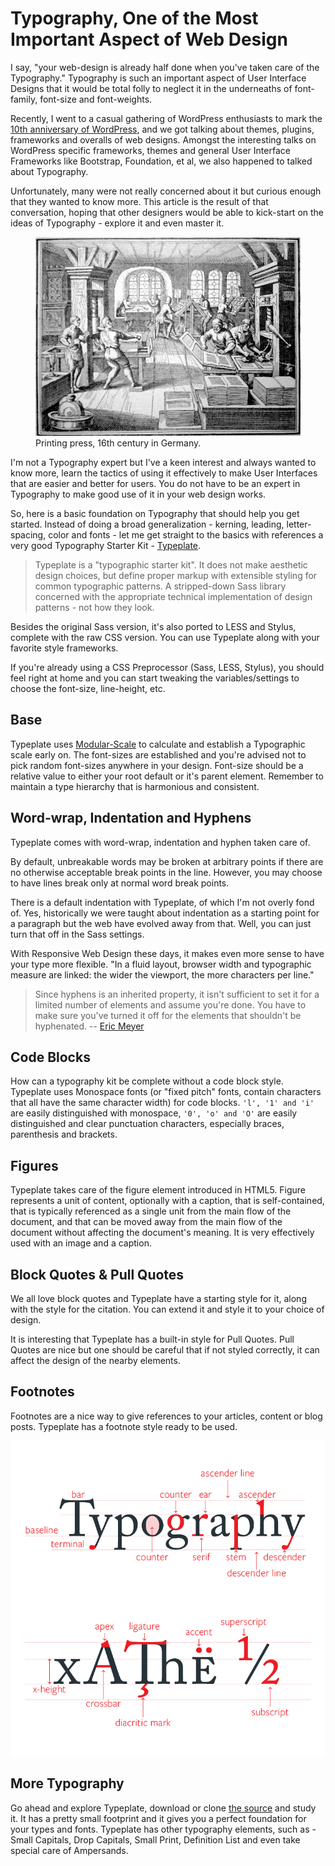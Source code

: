 # Typography, One of the Most Important Aspect of Web Design

I say, "your web-design is already half done when you've taken care of the Typography." Typography is such an important aspect of User Interface Designs that it would be total folly to neglect it in the underneaths of font-family, font-size and font-weights.

Recently, I went to a casual gathering of WordPress enthusiasts to mark the [10th anniversary of WordPress](http://wordpress.org/news/2013/05/the-next-10-starts-now/), and we got talking about themes, plugins, frameworks and overalls of web designs. Amongst the interesting talks on WordPress specific frameworks, themes and general User Interface Frameworks like Bootstrap, Foundation, et al, we also happened to talked about Typography.

Unfortunately, many were not really concerned about it but curious enough that they wanted to know more. This article is the result of that conversation, hoping that other designers would be able to kick-start on the ideas of Typography - explore it and even master it.

<figure>
  <img src="/static/2013/printing-pressing-16th-century.jpg" alt="Printing press, 16th century in Germany" loading="lazy">
  <figcaption>
    Printing press, 16th century in Germany.
  </figcaption>
</figure>

I'm not a Typography expert but I've a keen interest and always wanted to know more, learn the tactics of using it effectively to make User Interfaces that are easier and better for users. You do not have to be an expert in Typography to make good use of it in your web design works.

So, here is a basic foundation on Typography that should help you get started. Instead of doing a broad generalization - kerning, leading, letter-spacing, color and fonts - let me get straight to the basics with references a very good Typography Starter Kit - [Typeplate](http://typeplate.com/).

> Typeplate is a "typographic starter kit". It does not make aesthetic design choices, but define proper markup with extensible styling for common typographic patterns. A stripped-down Sass library concerned with the appropriate technical implementation of design patterns - not how they look.

Besides the original Sass version, it's also ported to LESS and Stylus, complete with the raw CSS version. You can use Typeplate along with your favorite style frameworks.

If you're already using a CSS Preprocessor (Sass, LESS, Stylus), you should feel right at home and you can start tweaking the variables/settings to choose the font-size, line-height, etc.

## Base

Typeplate uses [Modular-Scale](https://www.modularscale.com/) to calculate and establish a Typographic scale early on. The font-sizes are established and you're advised not to pick random font-sizes anywhere in your design. Font-size should be a relative value to either your root default or it's parent element. Remember to maintain a type hierarchy that is harmonious and consistent.

## Word-wrap, Indentation and Hyphens

Typeplate comes with word-wrap, indentation and hyphen taken care of.

By default, unbreakable words may be broken at arbitrary points if there are no otherwise acceptable break points in the line. However, you may choose to have lines break only at normal word break points.

There is a default indentation with Typeplate, of which I'm not overly fond of. Yes, historically we were taught about indentation as a starting point for a paragraph but the web have evolved away from that. Well, you can just turn that off in the Sass settings.

With Responsive Web Design these days, it makes even more sense to have your type more flexible. "In a fluid layout, browser width and typographic measure are linked: the wider the viewport, the more characters per line."

> Since hyphens is an inherited property, it isn't sufficient to set it for a limited number of elements and assume you're done. You have to make sure you've turned it off for the elements that shouldn't be hyphenated.
> -- [Eric Meyer](http://meyerweb.com/eric/thoughts/2012/12/17/where-to-avoid-css-hyphenation/)

## Code Blocks

How can a typography kit be complete without a code block style. Typeplate uses Monospace fonts (or "fixed pitch" fonts, contain characters that all have the same character width) for code blocks. `'l', '1' and 'i'` are easily distinguished with monospace, `'0', 'o' and 'O'` are easily distinguished and clear punctuation characters, especially braces, parenthesis and brackets.

## Figures

Typeplate takes care of the figure element introduced in HTML5. Figure represents a unit of content, optionally with a caption, that is self-contained, that is typically referenced as a single unit from the main flow of the document, and that can be moved away from the main flow of the document without affecting the document's meaning. It is very effectively used with an image and a caption.

## Block Quotes & Pull Quotes

We all love block quotes and Typeplate have a starting style for it, along with the style for the citation. You can extend it and style it to your choice of design.

It is interesting that Typeplate has a built-in style for Pull Quotes. Pull Quotes are nice but one should be careful that if not styled correctly, it can affect the design of the nearby elements.

## Footnotes

Footnotes are a nice way to give references to your articles, content or blog posts. Typeplate has a footnote style ready to be used.

![Typography)](/static/2013/typography-legends.png)

## More Typography

Go ahead and explore Typeplate, download or clone [the source](https://github.com/typeplate/typeplate.github.io) and study it. It has a pretty small footprint and it gives you a perfect foundation for your types and fonts. Typeplate has other typography elements, such as - Small Capitals, Drop Capitals, Small Print, Definition List and even take special care of Ampersands.